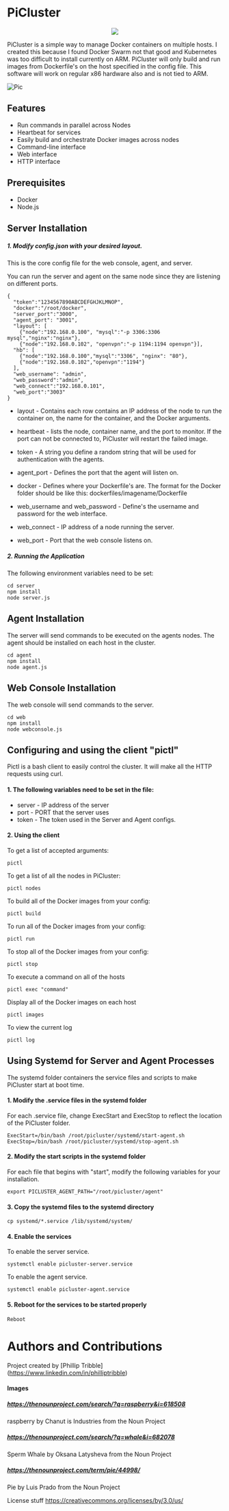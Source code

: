 # PiCluster
<p align="center">
<img src="http://i.imgur.com/x2Zfokp.png">
</p>
PiCluster is a simple way to manage Docker containers on multiple hosts. I created this
because I found Docker Swarm not that good and Kubernetes was too difficult to install currently on ARM.
PiCluster will only build and run images from Dockerfile's on the host specified in the config file. This software will work
on regular x86 hardware also and is not tied to ARM.


![Pic](http://i.imgur.com/MLZj3o5.png)

## Features

* Run commands in parallel across Nodes
* Heartbeat for services
* Easily build and orchestrate Docker images across nodes
* Command-line interface
* Web interface
* HTTP interface

## Prerequisites

* Docker
* Node.js


## Server Installation

##### 1. Modify config.json with your desired layout.

This is the core config file for the web console, agent, and server.

You can run the server and agent on the same node since they are listening on different ports.


```
{
  "token":"1234567890ABCDEFGHJKLMNOP",
  "docker":"/root/docker",
  "server_port":"3000",
  "agent_port": "3001",
  "layout": [
    {"node":"192.168.0.100", "mysql":"-p 3306:3306 mysql","nginx":"nginx"},
    {"node":"192.168.0.102", "openvpn":"-p 1194:1194 openvpn"}],
  "hb": [
    {"node":"192.168.0.100","mysql":"3306", "nginx": "80"},
    {"node":"192.168.0.102","openvpn":"1194"}
  ],
  "web_username": "admin",
  "web_password":"admin",
  "web_connect":"192.168.0.101",
  "web_port":"3003"
}

```
* layout - Contains each row contains an IP address of the node to run the container on, the name for the container, and the Docker arguments.

* heartbeat -  lists the node, container name, and the port to monitor. If the port can not be connected to, PiCluster will restart the failed image.

* token - A string you define a random string that will be used for authentication with the agents.

* agent_port -  Defines the port that the agent will listen on.

* docker - Defines where your Dockerfile's are. The format for the Docker folder should be like this: dockerfiles/imagename/Dockerfile

* web_username and web_password - Define's the username and password for the web interface.

* web_connect - IP address of a node running the server.

* web_port - Port that the web console listens on.


##### 2. Running the Application


The following environment variables need to be set:

```
cd server
npm install
node server.js
```

## Agent Installation

The server will send commands to be executed on the agents nodes. The agent should be installed on each host in the cluster.

```
cd agent
npm install
node agent.js
```

## Web Console Installation

The web console will send commands to the server.

```
cd web
npm install
node webconsole.js
```

## Configuring and using the client "pictl"

Pictl is a bash client to easily control the cluster. It will make all the HTTP requests using curl.

#### 1. The following variables need to be set in the file:

* server - IP address of the server
* port - PORT that the server uses
* token - The token used in the Server and Agent configs.

#### 2. Using the client

To get a list of accepted arguments:
```
pictl
```

To get a list of all the nodes in PiCluster:
```
pictl nodes
```

To build all of the Docker images from your config:
```
pictl build
```

To run all of the Docker images from your config:
```
pictl run
```

To stop all of the Docker images from your config:
```
pictl stop
```

To execute a command on all of the hosts
```
pictl exec "command"
```

Display all of the Docker images on each host
```
pictl images
```

To view the current log
```
pictl log
```

## Using Systemd for Server and Agent Processes

The systemd folder containers the service files and scripts to make PiCluster start at boot time.

#### 1. Modify the .service files in the systemd folder

For each .service file, change ExecStart and ExecStop to reflect the location of the PiCluster folder.
```
ExecStart=/bin/bash /root/picluster/systemd/start-agent.sh
ExecStop=/bin/bash /root/picluster/systemd/stop-agent.sh
```
#### 2. Modify the start scripts in the systemd folder

For each file that begins with "start", modify the following variables for your installation.
```
export PICLUSTER_AGENT_PATH="/root/picluster/agent"
```

#### 3. Copy the systemd files to the systemd directory
```
cp systemd/*.service /lib/systemd/system/
```

#### 4. Enable the services

To enable the server service.
```
systemctl enable picluster-server.service
```

To enable the agent service.
```
systemctl enable picluster-agent.service
```

#### 5. Reboot for the services to be started properly
```
Reboot
```

# Authors and Contributions

Project created by [Phillip Tribble] (https://www.linkedin.com/in/philliptribble)
#### Images

##### https://thenounproject.com/search/?q=raspberry&i=618508
raspberry by Chanut is Industries from the Noun Project

##### https://thenounproject.com/search/?q=whale&i=682078
Sperm Whale by Oksana Latysheva from the Noun Project

##### https://thenounproject.com/term/pie/44998/
Pie by Luis Prado from the Noun Project

License stuff
https://creativecommons.org/licenses/by/3.0/us/
